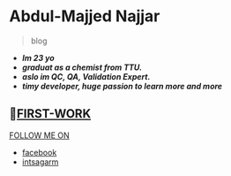 # Abdul-Majjed Najjar 
 
 >blog 
 
- ***Im 23 yo***
-  ***graduat as a chemist from TTU.***
- ***aslo im QC, QA, Validation Expert.***
- ***timy developer, huge  passion to learn more and more***


 ## 🥇[FIRST-WORK](https://abdulmajjed.github.io/Reading-Notes/Read1)
 
 [FOLLOW ME ON](f)
 
- [facebook](https://www.facebook.com/majjed10)
- [intsagarm](https://www.instagram.com/abdulmajjed_/?fbclid=IwAR0iYuMTYAAh4irZvk7A1CeRxXAmVLsX0IIQLJF_1OmyfT7FJ9_fohajNEs)
